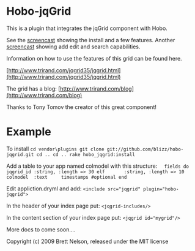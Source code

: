 Hobo-jqGrid
===========

This is a plugin that integrates the jqGrid component with Hobo.

See the [screencast](http://www.screencast.com/t/7nCgbl5L3) showing the install and a few features.
Another [screencast](http://www.screencast.com/t/2cSE9jNvh) showing add edit and search capabilities.


Information on how to use the features of this grid can be found here.

[http://www.trirand.com/jqgrid35/jqgrid.html](http://www.trirand.com/jqgrid35/jqgrid.html)

The grid has a blog:
[http://www.trirand.com/blog](http://www.trirand.com/blog)

Thanks to Tony Tomov the creator of this great component!

Example 
=======

To install
`cd vendor\plugins
git clone git://github.com/blizz/hobo-jqgrid.git
cd ..
cd ..
rake hobo_jqgrid:install`

Add a table to your app named colmodel with this structure:
`  fields do
    jqgrid_id :string, :length => 30
    elf       :string, :length => 10
    colmodel  :text    
    timestamps #optional
  end`

Edit appliction.dryml and add:
`<include src="jqgrid" plugin="hobo-jqgrid">`

In the header of your index page put:
`<jqgrid-includes/>`

In the content section of your index page put:
`<jqgrid id="mygrid"/>`

More docs to come soon....




Copyright (c) 2009 Brett Nelson, released under the MIT license
